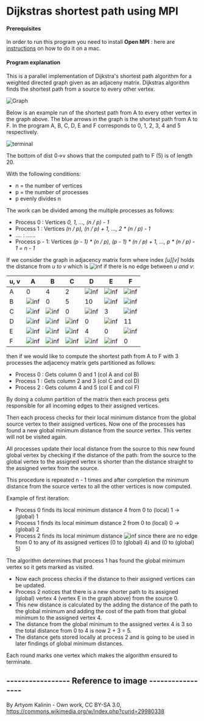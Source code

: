 # Dijkstras shortest path using MPI

#### Prerequisites
In order to run this program you need to
install **Open MPI** : here are [instructions](https://wiki.helsinki.fi/display/hugg/open+mpi+install+on+mac+os+x) on how to do it on a mac.


#### Program explanation
This is a parallel implementation of Dijkstra's shortest path algorithm for
a weighted directed graph given as an adjaceny matrix. Dijkstras algorithm
finds the shortest path from a source to every other vertex.

![Graph](https://raw.githubusercontent.com/Lehmannhen/MPI-Dijkstra/master/images/graph.jpg)

Below is an example run of the shortest path from A to every other vertex in the graph above. The blue arrows in the graph is the shortest path from A to F.
In the program A, B, C, D, E and F corresponds to 0, 1, 2, 3, 4 and 5 respectively.

![terminal](https://raw.githubusercontent.com/Lehmannhen/MPI-Dijkstra/master/images/tty.gif)

The bottom of dist 0->v shows that the computed path to F (5) is of length 20.


With the following conditions:
* n = the number of vertices
* p = the number of processes
* p evenly divides n

The work can be divided among the multiple processes as follows:

* Process 0    :  Vertices *0, 1, ..., (n / p) - 1*
* Process 1    :  Vertices *(n / p), (n / p) + 1, ..., 2 * (n / p) - 1*
*    ....             :                  ......
* Process p - 1:  Vertices *(p - 1) * (n / p), (p - 1) * (n / p) + 1, ..., p * (n / p) - 1 = n - 1*

If we consider the graph in adjacency matrix form where index *[u][v]* holds the distance from *u to v* which is ![inf](https://raw.githubusercontent.com/Lehmannhen/MPI-Dijkstra/master/images/inf.jpg) if there is no edge between *u and v*:


u, v | A | B | C | D | E | F
---    | - | - | - | - | - | -
A   | 0 | 4 | 2 | ![inf](https://raw.githubusercontent.com/Lehmannhen/MPI-Dijkstra/master/images/inf.jpg) | ![inf](https://raw.githubusercontent.com/Lehmannhen/MPI-Dijkstra/master/images/inf.jpg) | ![inf](https://raw.githubusercontent.com/Lehmannhen/MPI-Dijkstra/master/images/inf.jpg)
B   | ![inf](https://raw.githubusercontent.com/Lehmannhen/MPI-Dijkstra/master/images/inf.jpg) | 0 | 5 | 10 | ![inf](https://raw.githubusercontent.com/Lehmannhen/MPI-Dijkstra/master/images/inf.jpg) | ![inf](https://raw.githubusercontent.com/Lehmannhen/MPI-Dijkstra/master/images/inf.jpg)
C   | ![inf](https://raw.githubusercontent.com/Lehmannhen/MPI-Dijkstra/master/images/inf.jpg) | ![inf](https://raw.githubusercontent.com/Lehmannhen/MPI-Dijkstra/master/images/inf.jpg) | 0 | ![inf](https://raw.githubusercontent.com/Lehmannhen/MPI-Dijkstra/master/images/inf.jpg) | 3 | ![inf](https://raw.githubusercontent.com/Lehmannhen/MPI-Dijkstra/master/images/inf.jpg)
D   | ![inf](https://raw.githubusercontent.com/Lehmannhen/MPI-Dijkstra/master/images/inf.jpg) | ![inf](https://raw.githubusercontent.com/Lehmannhen/MPI-Dijkstra/master/images/inf.jpg) | ![inf](https://raw.githubusercontent.com/Lehmannhen/MPI-Dijkstra/master/images/inf.jpg) | 0 | ![inf](https://raw.githubusercontent.com/Lehmannhen/MPI-Dijkstra/master/images/inf.jpg) | 11
E   | ![inf](https://raw.githubusercontent.com/Lehmannhen/MPI-Dijkstra/master/images/inf.jpg) | ![inf](https://raw.githubusercontent.com/Lehmannhen/MPI-Dijkstra/master/images/inf.jpg) | ![inf](https://raw.githubusercontent.com/Lehmannhen/MPI-Dijkstra/master/images/inf.jpg) | 4 | 0 | ![inf](https://raw.githubusercontent.com/Lehmannhen/MPI-Dijkstra/master/images/inf.jpg)
F   | ![inf](https://raw.githubusercontent.com/Lehmannhen/MPI-Dijkstra/master/images/inf.jpg) | ![inf](https://raw.githubusercontent.com/Lehmannhen/MPI-Dijkstra/master/images/inf.jpg) | ![inf](https://raw.githubusercontent.com/Lehmannhen/MPI-Dijkstra/master/images/inf.jpg) | ![inf](https://raw.githubusercontent.com/Lehmannhen/MPI-Dijkstra/master/images/inf.jpg) | ![inf](https://raw.githubusercontent.com/Lehmannhen/MPI-Dijkstra/master/images/inf.jpg) | 0


then if we would like to compute the shortest path from A to F with 3 processes the adjacency matrix gets partitioned as follows:


* Process 0     : Gets column 0 and 1 (col A and col B)
* Process 1     : Gets column 2 and 3 (col C and col D)
* Process 2     : Gets column 4 and 5 (col E and col F)

By doing a column partition of the matrix then each process gets responsible for all incoming edges to their assigned vertices.

Then each process checks for their local minimum distance from the global source vertex to their assigned vertices. Now one of the processes has found a new global minimum distance from the source vertex. This vertex will not be visited again.

All processes update their local distance from the source to this new found global vertex by checking if the distance of the path: from the source to the global vertex to the assigned vertex is shorter than the distance straight to the assigned vertex from the source.

This procedure is repeated n - 1 times and after completion the minimum distance from the source vertex to all the other vertices is now computed.


Example of first iteration:
* Process 0 finds its local minimum distance 4 from 0 to (local) 1 -> (global) 1
* Process 1 finds its local minimum distance 2 from 0 to (local) 0 -> (global)  2
* Process 2 finds its local minimum distance ![inf](https://raw.githubusercontent.com/Lehmannhen/MPI-Dijkstra/master/images/inf.jpg) since there are no edge from 0 to any of its assigned vertices (0 to (global) 4) and (0 to (global) 5)


The algorithm determines that process 1 has found the global minimum vertex so it gets marked as visited.

* Now each process checks if the distance to their assigned vertices can be updated.
* Process 2 notices that there is a new shorter path to its assigned (global) vertex 4 (vertex E in the graph above) from the source 0.
* This new distance is calculated by the adding the distance of the path to the global minimum and adding the cost of the path from that global minimum to the assigned vertex 4.
* The distance from the global minimum to the assigned vertex 4 is 3 so the total distance from 0 to 4 is now 2 + 3 = 5.
* The distance gets stored locally at process 2 and is going to be used in later findings of global minimum distances.

Each round marks one vertex which makes the algorithm ensured to terminate.









## ----------------- Reference to image -----------------
By Artyom Kalinin - Own work, CC BY-SA 3.0, https://commons.wikimedia.org/w/index.php?curid=29980338

